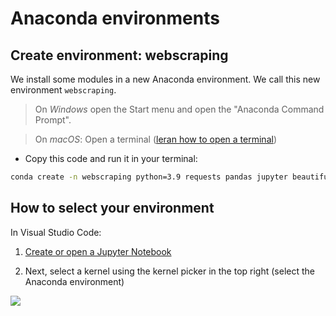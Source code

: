 # Anaconda environments

## Create environment: webscraping


We install some modules in a new Anaconda environment. We call this new environment `webscraping`. 

> On *Windows* open the Start menu and open the "Anaconda Command Prompt". 

> On *macOS*: Open a terminal ([leran how to open a terminal](https://support.apple.com/guide/terminal/open-or-quit-terminal-apd5265185d-f365-44cb-8b09-71a064a42125/mac)) 


- Copy this code and run it in your terminal: 

```bash
conda create -n webscraping python=3.9 requests pandas jupyter beautifulsoup4 altair matplotlib seaborn --y
```

## How to select your environment

In Visual Studio Code:

1. [Create or open a Jupyter Notebook](https://code.visualstudio.com/docs/datascience/jupyter-notebooks#_create-or-open-a-jupyter-notebook)

1. Next, select a kernel using the kernel picker in the top right (select the Anaconda environment)

![](https://code.visualstudio.com/assets/docs/datascience/jupyter/native-kernel-picker.png)
